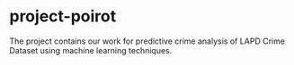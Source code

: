# project-poirot
The project contains our work for predictive crime analysis of LAPD Crime Dataset using machine learning techniques.
